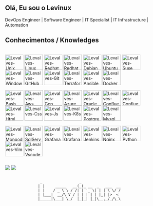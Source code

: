 ## Olá, Eu sou o Levinux
DevOps Engineer | Software Engineer | IT Specialist | IT Infrastructure | Automation

## Conhecimentos / Knowledges


<div style="display: inline_block"><br>
  <img align="center" alt="Levalves-Unix" height="50" width="60" src="https://cdn.jsdelivr.net/gh/devicons/devicon/icons/unix/unix-original.svg" />
  <img align="center" alt="Levalves-Linux" height="50" width="60" src="https://cdn.jsdelivr.net/gh/devicons/devicon/icons/linux/linux-original.svg" />
  <img align="center" alt="Levalves-Redhat" height="50" width="60" src="https://cdn.jsdelivr.net/gh/devicons/devicon/icons/redhat/redhat-original.svg" />
  <img align="center" alt="Levalves-Redhat" height="50" width="60" src="https://cdn.jsdelivr.net/gh/devicons/devicon/icons/fedora/fedora-original.svg" />
  <img align="center" alt="Levalves-Debian" height="50" width="60" src="https://cdn.jsdelivr.net/gh/devicons/devicon/icons/debian/debian-original.svg" />
  <img align="center" alt="Levalves-Ubuntu" height="50" width="60" src="https://cdn.jsdelivr.net/gh/devicons/devicon/icons/ubuntu/ubuntu-plain.svg" />
  <img align="center" alt="Levalves-Suse" height="50" width="60" src="https://cdn.jsdelivr.net/gh/devicons/devicon/icons/opensuse/opensuse-original.svg" />
  <img align="center" alt="Levalves-Windows" height="50" width="60" src="https://cdn.jsdelivr.net/gh/devicons/devicon/icons/windows8/windows8-original.svg" />
  <img align="center" alt="Levalves-GitHub" height="50" width="60" src="https://cdn.jsdelivr.net/gh/devicons/devicon/icons/github/github-original.svg" />
  <img align="center" alt="Levalves-Git" height="50" width="60" src="https://cdn.jsdelivr.net/gh/devicons/devicon/icons/git/git-plain.svg" />
  <img align="center" alt="Levalves-Terraform" height="50" width="60" src="https://cdn.jsdelivr.net/gh/devicons/devicon/icons/terraform/terraform-original.svg" />
  <img align="center" alt="Levalves-Ansible" height="50" width="60" src="https://cdn.jsdelivr.net/gh/devicons/devicon/icons/ansible/ansible-original.svg" />
  <img align="center" alt="Levalves-Docker" height="50" width="60" src="https://cdn.jsdelivr.net/gh/devicons/devicon/icons/docker/docker-original.svg" />
</div>

<div style="display: inline_block"><br>
  <img align="center" alt="Levalves-Bash" height="50" width="60" src="https://cdn.jsdelivr.net/gh/devicons/devicon/icons/bash/bash-original.svg" />
  <img align="center" alt="Levalves-Aws" height="50" width="60" src="https://cdn.jsdelivr.net/gh/devicons/devicon/icons/amazonwebservices/amazonwebservices-original.svg" />
  <img align="center" alt="Levalves-Gcp" height="50" width="60" src="https://cdn.jsdelivr.net/gh/devicons/devicon/icons/googlecloud/googlecloud-original.svg" />
  <img align="center" alt="Levalves-Azure" height="50" width="60" src="https://cdn.jsdelivr.net/gh/devicons/devicon/icons/azure/azure-original.svg" />
  <img align="center" alt="Levalves-Oracle" height="50" width="60" src="https://cdn.jsdelivr.net/gh/devicons/devicon/icons/oracle/oracle-original.svg" />
  <img align="center" alt="Levalves-Confluence" height="50" width="60" src="https://cdn.jsdelivr.net/gh/devicons/devicon/icons/confluence/confluence-original.svg" />
  <img align="center" alt="Levalves-Confluence" height="50" width="60" src="https://cdn.jsdelivr.net/gh/devicons/devicon/icons/jira/jira-original.svg" />
  <img align="center" alt="Levalves-Html" height="50" width="60" src="https://cdn.jsdelivr.net/gh/devicons/devicon/icons/html5/html5-original.svg" />
  <img align="center" alt="Levalves-Css" height="50" width="60" src="https://cdn.jsdelivr.net/gh/devicons/devicon/icons/css3/css3-original.svg" />
  <img align="center" alt="Levalves-Js" height="50" width="60" src="https://cdn.jsdelivr.net/gh/devicons/devicon/icons/javascript/javascript-original.svg" /> 
  <img align="center" alt="Levalves-K8s" height="50" width="60" src="https://cdn.jsdelivr.net/gh/devicons/devicon/icons/kubernetes/kubernetes-plain.svg" />
  <img align="center" alt="Levalves-Postgres" height="50" width="60" src="https://cdn.jsdelivr.net/gh/devicons/devicon/icons/postgresql/postgresql-original.svg" />
  <img align="center" alt="Levalves-Mysql" height="50" width="60" src="https://cdn.jsdelivr.net/gh/devicons/devicon/icons/mysql/mysql-original.svg" />

<div style="display: inline_block"><br>
  <img align="center" alt="Levalves-Mongodb" height="50" width="60" src="https://cdn.jsdelivr.net/gh/devicons/devicon/icons/mongodb/mongodb-original.svg" />
  <img align="center" alt="Levalves-SqlServer" height="50" width="60" src="https://cdn.jsdelivr.net/gh/devicons/devicon/icons/microsoftsqlserver/microsoftsqlserver-plain.svg" />
  <img align="center" alt="Levalves-Grafana" height="50" width="60" src="https://cdn.jsdelivr.net/gh/devicons/devicon/icons/grafana/grafana-original.svg" />
  <img align="center" alt="Levalves-Grafana" height="50" width="60" src="https://cdn.jsdelivr.net/gh/devicons/devicon/icons/prometheus/prometheus-original.svg" />
  <img align="center" alt="Levalves-Jenkins" height="50" width="60" src="https://cdn.jsdelivr.net/gh/devicons/devicon/icons/jenkins/jenkins-original.svg" />
  <img align="center" alt="Levalves-Nginx" height="50" width="60" src="https://cdn.jsdelivr.net/gh/devicons/devicon/icons/nginx/nginx-original.svg" />
  <img align="center" alt="Levalves-Python" height="50" width="60" src="https://cdn.jsdelivr.net/gh/devicons/devicon/icons/python/python-original.svg" />
  <img align="center" alt="Levalves-Vim" height="50" width="60" src="https://cdn.jsdelivr.net/gh/devicons/devicon/icons/vim/vim-original.svg" />
  <img align="center" alt="Levalves-Vscode" height="50" width="60" src="https://cdn.jsdelivr.net/gh/devicons/devicon/icons/vscode/vscode-original.svg" />
</div>

  ##
 
<div>
  <a href = "mailto:levalves.linux@gmail.com"><img src="https://img.shields.io/badge/-Gmail-%23333?style=for-the-badge&logo=gmail&logoColor=white" target="_blank"></a>
  <a href="https://www.linkedin.com/in/levi-leopoldino-alves-4173506/" target="_blank"><img src="https://img.shields.io/badge/-LinkedIn-%230077B5?style=for-the-badge&logo=linkedin&logoColor=white" target="_blank"></a>
</div>

##
                    _                 _
                   | |     _____   __(_)_ __  _   ___  __
                   | |    / _ \ \ / /| | '_ \| | | \ \/ /
                   | |___|  __/\ V / | | | | | |_| |>  <
                   |_____|\___| \_/  |_|_| |_|\__,_/_/\_\
